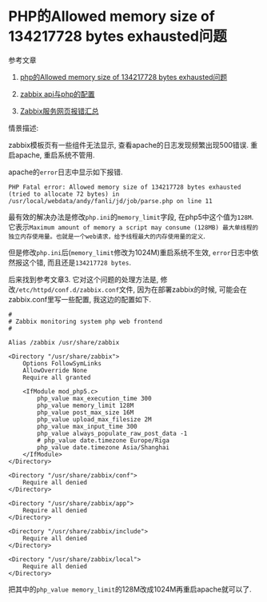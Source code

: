 # PHP的Allowed memory size of 134217728 bytes exhausted问题

参考文章

1. [php的Allowed memory size of 134217728 bytes exhausted问题](https://blog.csdn.net/qdujunjie/article/details/43672579)

2. [zabbix api与php的配置](http://blog.51cto.com/caiguangguang/1407422)

3. [Zabbix服务网页报错汇总](https://www.cnblogs.com/bananaaa/archive/2017/11/21/7874978.html)

情景描述:

zabbix模板页有一些组件无法显示, 查看apache的日志发现频繁出现500错误. 重启apache, 重启系统不管用.

apache的`error`日志中显示如下报错.

```
PHP Fatal error: Allowed memory size of 134217728 bytes exhausted (tried to allocate 72 bytes) in /usr/local/webdata/andy/fanli/jd/job/parse.php on line 11
```

最有效的解决办法是修改`php.ini`的`memory_limit`字段, 在php5中这个值为`128M`. 它表示`Maximum amount of memory a script may consume (128MB) 最大单线程的独立内存使用量。也就是一个web请求，给予线程最大的内存使用量的定义`.

但是修改`php.ini`后(`memory_limit`修改为1024M)重启系统不生效, `error`日志中依然报这个错, 而且还是`134217728 bytes`.

后来找到参考文章3. 它对这个问题的处理方法是, 修改`/etc/httpd/conf.d/zabbix.conf`文件, 因为在部署zabbix的时候, 可能会在zabbix.conf里写一些配置, 我这边的配置如下.

```
#
# Zabbix monitoring system php web frontend
#

Alias /zabbix /usr/share/zabbix

<Directory "/usr/share/zabbix">
    Options FollowSymLinks
    AllowOverride None
    Require all granted

    <IfModule mod_php5.c>
        php_value max_execution_time 300
        php_value memory_limit 128M
        php_value post_max_size 16M
        php_value upload_max_filesize 2M
        php_value max_input_time 300
        php_value always_populate_raw_post_data -1
        # php_value date.timezone Europe/Riga
        php_value date.timezone Asia/Shanghai
    </IfModule>
</Directory>

<Directory "/usr/share/zabbix/conf">
    Require all denied
</Directory>

<Directory "/usr/share/zabbix/app">
    Require all denied
</Directory>

<Directory "/usr/share/zabbix/include">
    Require all denied
</Directory>

<Directory "/usr/share/zabbix/local">
    Require all denied
</Directory>
```

把其中的`php_value memory_limit`的128M改成1024M再重启apache就可以了.